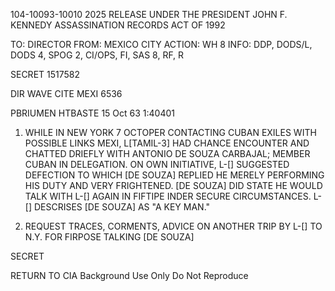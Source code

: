 104-10093-10010 2025 RELEASE UNDER THE PRESIDENT JOHN F. KENNEDY ASSASSINATION RECORDS ACT OF 1992

TO: DIRECTOR
FROM: MEXICO CITY
ACTION: WH 8
INFO: DDP, DODS/L, DODS 4, SPOG 2, CI/OPS, FI, SAS 8, RF, R

SECRET 1517582

DIR WAVE CITE MEXI 6536

PBRIUMEN HTBASTE 15 Oct 63 1:40401

1. WHILE IN NEW YORK 7 OCTOPER CONTACTING CUBAN EXILES WITH
POSSIBLE LINKS MEXI, L[TAMIL-3] HAD CHANCE ENCOUNTER AND CHATTED
DRIEFLY WITH ANTONIO DE SOUZA CARBAJAL; MEMBER CUBAN IN DELEGATION.
ON OWN INITIATIVE, L-[] SUGGESTED DEFECTION TO WHICH [DE SOUZA]
REPLIED HE MERELY PERFORMING HIS DUTY AND VERY FRIGHTENED. [DE
SOUZA] DID STATE HE WOULD TALK WITH L-[] AGAIN IN FIFTIPE INDER
SECURE CIRCUMSTANCES. L-[] DESCRISES [DE SOUZA] AS "A KEY MAN."

2. REQUEST TRACES, CORMENTS, ADVICE ON ANOTHER TRIP BY L-[] TO
N.Y. FOR FIRPOSE TALKING [DE SOUZA]

SECRET

RETURN TO CIA
Background Use Only
Do Not Reproduce

